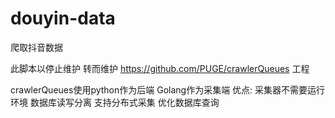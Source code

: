 # douyin-data
爬取抖音数据

此脚本以停止维护 转而维护 https://github.com/PUGE/crawlerQueues 工程

crawlerQueues使用python作为后端 Golang作为采集端
优点:
采集器不需要运行环境
数据库读写分离
支持分布式采集
优化数据库查询
